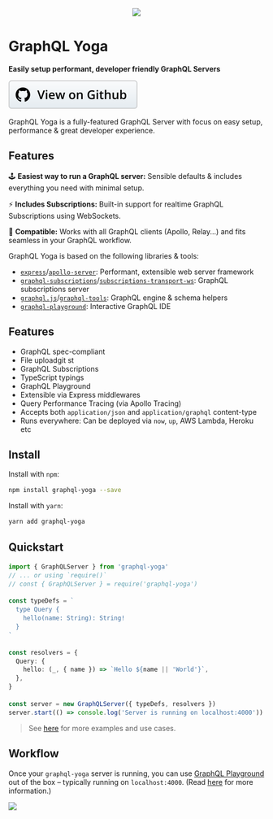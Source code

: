 <p align="center"><img src="https://imgur.com/Sv6j0B6.png" width="150" /></p>

# GraphQL Yoga

**Easily setup performant, developer friendly GraphQL Servers**

[![](../assets/view-on-github.svg)](https://github.com/graphcool/graphql-yoga)

GraphQL Yoga is a fully-featured GraphQL Server with focus on easy setup, performance & great developer experience.

## Features

🕹 **Easiest way to run a GraphQL server:** Sensible defaults & includes everything you need with minimal setup.

⚡️ **Includes Subscriptions:** Built-in support for realtime GraphQL Subscriptions using WebSockets.

👾 **Compatible:** Works with all GraphQL clients (Apollo, Relay...) and fits seamless in your GraphQL workflow.

GraphQL Yoga is based on the following libraries & tools:

* [`express`](https://github.com/expressjs/express)/[`apollo-server`](https://github.com/apollographql/apollo-server): Performant, extensible web server framework
* [`graphql-subscriptions`](https://github.com/apollographql/graphql-subscriptions)/[`subscriptions-transport-ws`](https://github.com/apollographql/subscriptions-transport-ws): GraphQL subscriptions server
* [`graphql.js`](https://github.com/graphql/graphql-js)/[`graphql-tools`](https://github.com/apollographql/graphql-tools): GraphQL engine & schema helpers
* [`graphql-playground`](https://github.com/graphcool/graphql-playground): Interactive GraphQL IDE

## Features

* GraphQL spec-compliant
* File uploadgit st
* GraphQL Subscriptions
* TypeScript typings
* GraphQL Playground
* Extensible via Express middlewares
* Query Performance Tracing (via Apollo Tracing)
* Accepts both `application/json` and `application/graphql` content-type
* Runs everywhere: Can be deployed via `now`, `up`, AWS Lambda, Heroku etc

## Install

Install with `npm`:

```sh
npm install graphql-yoga --save
```

Install with `yarn`:

```sh
yarn add graphql-yoga
```

## Quickstart

```ts
import { GraphQLServer } from 'graphql-yoga'
// ... or using `require()`
// const { GraphQLServer } = require('graphql-yoga')

const typeDefs = `
  type Query {
    hello(name: String): String!
  }
`

const resolvers = {
  Query: {
    hello: (_, { name }) => `Hello ${name || 'World'}`,
  },
}

const server = new GraphQLServer({ typeDefs, resolvers })
server.start(() => console.log('Server is running on localhost:4000'))
```

> See [here](./04-Examples.md) for more examples and use cases.

## Workflow

Once your `graphql-yoga` server is running, you can use [GraphQL Playground](https://github.com/graphcool/graphql-playground) out of the box – typically running on `localhost:4000`. (Read [here](https://blog.graph.cool/introducing-graphql-playground-f1e0a018f05d) for more information.)

[![](https://imgur.com/6IC6Huj.png)](https://www.graphqlbin.com/RVIn)